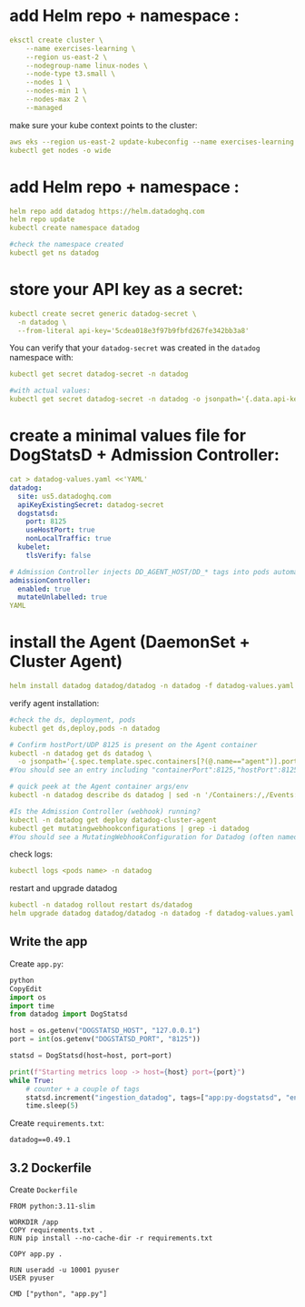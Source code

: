 # add Helm repo + namespace :

```yaml
eksctl create cluster \
    --name exercises-learning \
    --region us-east-2 \
    --nodegroup-name linux-nodes \
    --node-type t3.small \ 
    --nodes 1 \                         
    --nodes-min 1 \ 
    --nodes-max 2 \  
    --managed
```

make sure your kube context points to the cluster:

```yaml
aws eks --region us-east-2 update-kubeconfig --name exercises-learning
kubectl get nodes -o wide
```

# add Helm repo + namespace :

```yaml
helm repo add datadog https://helm.datadoghq.com
helm repo update
kubectl create namespace datadog

#check the namespace created
kubectl get ns datadog
```

# store your API key as a secret:

```yaml
kubectl create secret generic datadog-secret \
  -n datadog \
  --from-literal api-key='5cdea018e3f97b9fbfd267fe342bb3a8'
```

You can verify that your `datadog-secret` was created in the `datadog` namespace with:

```yaml
kubectl get secret datadog-secret -n datadog

#with actual values:
kubectl get secret datadog-secret -n datadog -o jsonpath='{.data.api-key}' | base64 --decode

```

# create a minimal values file for DogStatsD + Admission Controller:

```yaml
cat > datadog-values.yaml <<'YAML'
datadog:
  site: us5.datadoghq.com
  apiKeyExistingSecret: datadog-secret
  dogstatsd:
    port: 8125
    useHostPort: true
    nonLocalTraffic: true
  kubelet:
    tlsVerify: false

# Admission Controller injects DD_AGENT_HOST/DD_* tags into pods automatically
admissionController:
  enabled: true
  mutateUnlabelled: true
YAML
```

# install the Agent (DaemonSet + Cluster Agent)

```yaml
helm install datadog datadog/datadog -n datadog -f datadog-values.yaml
```

verify agent installation:

```yaml
#check the ds, deployment, pods
kubectl get ds,deploy,pods -n datadog

# Confirm hostPort/UDP 8125 is present on the Agent container
kubectl -n datadog get ds datadog \
  -o jsonpath='{.spec.template.spec.containers[?(@.name=="agent")].ports}'
#You should see an entry including "containerPort":8125,"hostPort":8125,"protocol":"UDP"

# quick peek at the Agent container args/env
kubectl -n datadog describe ds datadog | sed -n '/Containers:/,/Events:/p' | sed -n '/agent/,/^\s*-/p'

#Is the Admission Controller (webhook) running?
kubectl -n datadog get deploy datadog-cluster-agent
kubectl get mutatingwebhookconfigurations | grep -i datadog
#You should see a MutatingWebhookConfiguration for Datadog (often named datadog-webhook)
```

check logs:

```yaml
kubectl logs <pods name> -n datadog
```

restart and upgrade datadog

```yaml
kubectl -n datadog rollout restart ds/datadog
helm upgrade datadog datadog/datadog -n datadog -f datadog-values.yaml
```

## Write the app

Create `app.py`:

```python
python
CopyEdit
import os
import time
from datadog import DogStatsd

host = os.getenv("DOGSTATSD_HOST", "127.0.0.1")
port = int(os.getenv("DOGSTATSD_PORT", "8125"))

statsd = DogStatsd(host=host, port=port)

print(f"Starting metrics loop -> host={host} port={port}")
while True:
    # counter + a couple of tags
    statsd.increment("ingestion_datadog", tags=["app:py-dogstatsd", "env:dev"])
    time.sleep(5)

```

Create `requirements.txt`:

```
datadog==0.49.1
```

## 3.2 Dockerfile

Create `Dockerfile`

```docker
FROM python:3.11-slim

WORKDIR /app
COPY requirements.txt .
RUN pip install --no-cache-dir -r requirements.txt

COPY app.py .

RUN useradd -u 10001 pyuser
USER pyuser

CMD ["python", "app.py"]

```